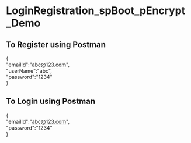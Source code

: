 # LoginRegistration_spBoot_pEncrypt_Demo

## To Register using Postman
{\
    "emailId":"abc@123.com",\
    "userName":"abc",\
    "password":"1234"\
}

## To Login using Postman
{\
    "emailId":"abc@123.com",\
    "password":"1234"\
}
